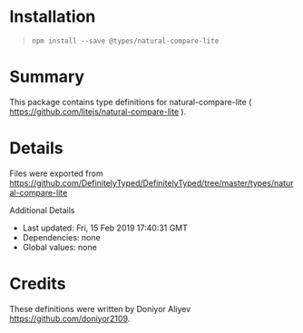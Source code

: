 # Installation
> `npm install --save @types/natural-compare-lite`

# Summary
This package contains type definitions for natural-compare-lite ( https://github.com/litejs/natural-compare-lite ).

# Details
Files were exported from https://github.com/DefinitelyTyped/DefinitelyTyped/tree/master/types/natural-compare-lite

Additional Details
 * Last updated: Fri, 15 Feb 2019 17:40:31 GMT
 * Dependencies: none
 * Global values: none

# Credits
These definitions were written by Doniyor Aliyev <https://github.com/doniyor2109>.
